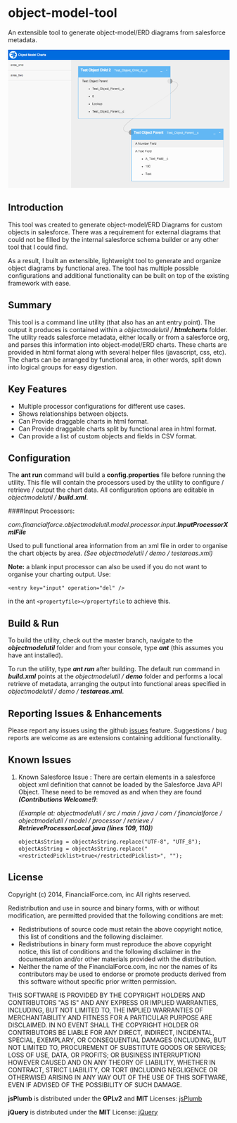 object-model-tool
=================

An extensible tool to generate object-model/ERD diagrams from salesforce metadata.

![Screenshot of the created artifact](/img/example.png)

Introduction
------------

This tool was created to generate object-model/ERD Diagrams for custom objects in salesforce. There was a requirement for external diagrams that could not be filled by the internal salesforce schema builder or any other tool that I could find.

As a result, I built an extensible, lightweight tool to generate and organize object diagrams by functional area. The tool has multiple possible configurations and additional functionality can be built on top of the existing framework with ease.

Summary
-------

This tool is a command line utility (that also has an ant entry point). The output it produces is contained within a _objectmodelutil / **htmlcharts**_ folder. The utility reads salesforce metadata, either locally or from a salesforce org, and parses this information into object-model/ERD charts. These charts are provided in html format along with several helper files (javascript, css, etc). The charts can be arranged by functional area, in other words, split down into logical groups for easy digestion.

Key Features
------------

* Multiple processor configurations for different use cases.
* Shows relationships between objects.
* Can Provide draggable charts in html format.
* Can Provide draggable charts split by functional area in html format.
* Can provide a list of custom objects and fields in CSV format.

Configuration
-------------

The **ant run** command will build a **config.properties** file before running the utility. This file will contain the processors used by the utility to configure / retrieve / output the chart data. All configuration options are editable in *objectmodelutil / __build.xml__*.

####Input Processors:
    
_com.financialforce.objectmodelutil.model.processor.input.**InputProcessorXmlFile**_
    
Used to pull functional area information from an xml file in order to organise the chart objects by area. *(See objectmodelutil / demo / testareas.xml)*

**Note:** a blank input processor can also be used if you do not want to organise your charting output. Use:
```
<entry key="input" operation="del" />
```
in the ant ```<propertyfile></propertyfile``` to achieve this.

Build & Run
-----------

To build the utility, check out the master branch, navigate to the **_objectmodelutil_** folder and from your console, type **_ant_** (this assumes you have ant installed).

To run the utility, type **_ant run_** after building. The default run command in **_build.xml_** points at the _objectmodelutil / **demo**_ folder and performs a local retrieve of metadata, arranging the output into functional areas specified in _objectmodelutil / demo / **testareas.xml**_.

Reporting Issues & Enhancements
-------------------------------

Please report any issues using the github [issues](https://github.com/financialforcedev/object-model-tool/issues) feature. Suggestions / bug reports are welcome as are extensions containing additional functionality.

Known Issues 
------------

1.   Known Salesforce Issue : There are certain elements in a salesforce object xml definition that cannot be loaded by the Salesforce Java API Object. These need to be removed as and when they are found _**(Contributions Welcome!)**_:

     *(Example at: objectmodelutil / src / main / java / com / financialforce / objectmodelutil / model / processor / retrieve      / __RetrieveProcessorLocal.java (lines 109, 110)__)* 
     
     ```
     objectAsString = objectAsString.replace("UTF-8", "UTF_8");
     objectAsString = objectAsString.replace("<restrictedPicklist>true</restrictedPicklist>", "");
     ```

License
-------

Copyright (c) 2014, FinancialForce.com, inc
All rights reserved.

Redistribution and use in source and binary forms, with or without modification, 
are permitted provided that the following conditions are met:
- Redistributions of source code must retain the above copyright notice, 
     this list of conditions and the following disclaimer.
- Redistributions in binary form must reproduce the above copyright notice, 
     this list of conditions and the following disclaimer in the documentation 
     and/or other materials provided with the distribution.
- Neither the name of the FinancialForce.com, inc nor the names of its contributors 
     may be used to endorse or promote products derived from this software without 
     specific prior written permission.

THIS SOFTWARE IS PROVIDED BY THE COPYRIGHT HOLDERS AND CONTRIBUTORS "AS IS" AND 
 ANY EXPRESS OR IMPLIED WARRANTIES, INCLUDING, BUT NOT LIMITED TO, THE IMPLIED WARRANTIES 
 OF MERCHANTABILITY AND FITNESS FOR A PARTICULAR PURPOSE ARE DISCLAIMED. IN NO EVENT SHALL 
 THE COPYRIGHT HOLDER OR CONTRIBUTORS BE LIABLE FOR ANY DIRECT, INDIRECT, INCIDENTAL, SPECIAL, 
 EXEMPLARY, OR CONSEQUENTIAL DAMAGES (INCLUDING, BUT NOT LIMITED TO, PROCUREMENT OF SUBSTITUTE GOODS
 OR SERVICES; LOSS OF USE, DATA, OR PROFITS; OR BUSINESS INTERRUPTION) HOWEVER CAUSED AND ON ANY THEORY
 OF LIABILITY, WHETHER IN CONTRACT, STRICT LIABILITY, OR TORT (INCLUDING NEGLIGENCE OR OTHERWISE)
 ARISING IN ANY WAY OUT OF THE USE OF THIS SOFTWARE, EVEN IF ADVISED OF THE POSSIBILITY OF SUCH DAMAGE.

**jsPlumb** is distributed under the **GPLv2** and **MIT** Licenses: [jsPlumb](http://www.jsplumb.org)

**jQuery** is distributed under the **MIT** License: [jQuery](http://jquery.com)
